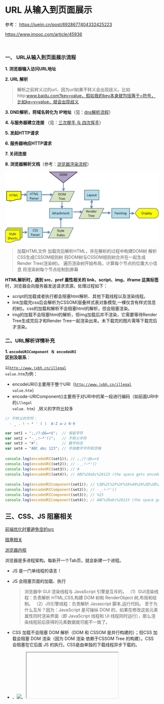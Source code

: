 # URL 从输入到页面展示

参考：
https://juejin.cn/post/6928677404332425223

https://www.imooc.com/article/45936

<br/>

###  一、 URL从输入到页面展示流程
**1. 浏览器输入访问URL地址**

**2. URL 解析**
> 解析之前转义过的url，因为url如果不转义会出现歧义。比如http:www.baidu.com?key=value，假如我的key本身就包括等于=符号，比如ke=y=value，就会出现歧义

**3. DND解析，将域名转化为 IP地址**（见：[dns解析流程](https://github.com/1194964459/FE-Interview-Notebook/blob/main/Network/1.0.1__dns%E5%8F%8Adns%E8%A7%A3%E6%9E%90.md)）

**4. 与服务器建立连接** （见：[三次握手 与 四次挥手](https://zhuanlan.zhihu.com/p/86426969)）

**5. 发起HTTP请求**

**6. 服务器响应HTTP请求**

**7. 关闭连接**

**8. 浏览器解析文档**（参考：[浏览器渲染流程](https://juejin.cn/post/6844903565610188807)）

![浏览器渲染](./icon/render.jpg)
> 加载HTML文件
> 加载完后解析HTML，并在解析的过程中构建DOM树
> 解析CSS生成CSSOM规则树
> 将DOM树与CSSOM规则树合并在一起生成Render Tree(渲染树)。
> 遍历渲染树开始布局，计算每个节点的位置大小信息
> 将渲染树每个节点绘制到屏幕

**HTML解析时，遇到 src、pref 属性相关的 link、script、img、iframe 这类标签**时，浏览器会向服务器发送请求资源。处理过程如下：
* script的加载或者执行都会阻塞html解析、其他下载线程以及渲染线程。
* link加载完css后会解析为CSSOM(层叠样式表对象模型,一棵仅含有样式信息的树)。css的加载和解析不会阻塞html的解析，但会阻塞渲染。
* img的加载不会阻塞html的解析，但img加载后并不渲染，它需要等待Render Tree生成完后才和Render Tree一起渲染出来。未下载完的图片需等下载完后才渲染。


### 二、URL解析详情补充
**1. <code>encodeURIComponent 与 encodeURI </code>区别及联系**：

以<code>http://www.jxbh.cn/illegal value.htm</code>为例：

* encodeURI()主要用于整个URI（<code>http://www.jxbh.cn/illegal value.htm</code>）
* encode-URIComponent()主要用于对URI中的某一段进行编码（如前面URI中的<code>illegal value．htm</code>）,转义的字符比较多

```js
// 不转义的字符：
  - _ . ! ~ * ' ( )  A-Z a-z 0-9
```
```js
var set1 = ";,/?:@&=+$";  // 保留字符
var set2 = "-_.!~*'()";   // 不转义字符
var set3 = "#";           // 数字标志
var set4 = "ABC abc 123"; // 字母数字字符和空格

console.log(encodeURI(set1)); // ;,/?:@&=+$
console.log(encodeURI(set2)); // -_.!~*'()
console.log(encodeURI(set3)); // #
console.log(encodeURI(set4)); // ABC%20abc%20123 (the space gets encoded as %20)

console.log(encodeURIComponent(set1)); // %3B%2C%2F%3F%3A%40%26%3D%2B%24
console.log(encodeURIComponent(set2)); // -_.!~*'()  
console.log(encodeURIComponent(set3)); // %23
console.log(encodeURIComponent(set4)); // ABC%20abc%20123 (the space gets encoded as %20)
```

## 三、CSS、JS 阻塞相关
[前端优化时要避免空的src](https://blog.csdn.net/Panda_m/article/details/78456358)

[阻塞相关](https://juejin.cn/post/6844904040346681358#heading-21)

[浏览器内核](https://github.com/1194964459/FE-Interview-Notebook/blob/main/JS/%E4%BA%8B%E4%BB%B6/event-loop.md)

浏览器是多进程架构。每新开一个Tab页，就会新建一个进程。

* JS 是一门单线程的语言！
* JS 会阻塞页面的加载、执行
  > 浏览器中 GUI 渲染线程与 JavaScript 引擎是互斥的。
  > （1）GUI渲染线程：负责解析 HTML,CSS,构建 DOM 树和 RenderObject 树,布局和绘制。
  > （2）JS引擎线程：负责解析 Javascript 脚本,运行代码。
  至于为什么互斥？因为：JavaScript 是可操纵 DOM 的，如果在修改这些元素属性同时渲染界面（即 JavaScript 线程和 UI 线程同时运行），那么渲染线程前后获得的元素数据就可能不一致了。

* CSS 加载不会阻塞 DOM 解析（DOM 和 CSSOM 是并行构建的）；但CSS 加载会阻塞 DOM 渲染（因为 DOM 渲染 依赖于CSSOM Tree 的构建）。CSS 会阻塞在它后面 JS 的执行。CSS是由单独的下载线程异步下载的。
* <link href="xxx">、<img src="xxx">、<iframe src="" > 并不会阻塞 html 页面的加载和解析，但是空的 href 和 src 会影响首屏渲染。

  > 避免使用空的 src 属性确实可以缩减浏览器首屏渲染的时间，因为浏览器在渲染过程中会把 src 属性中的空内容进行加载，直至加载失败，影响 DOMContentLoaded 与 Loaded 事件之间的资源准备过程，拉长了首屏渲染所用的时间；但空的 href 属性对首屏渲染的影响比较小。

这些自上而下渲染解析代码有些是同步的，但是有些操作也是异步的，比如：
 1. 遇到CSS资源的加载。
    * 遇到的是<style></style>内联样式。同步地交给GUI渲染线程解析
    * 遇到的是<link></link>外联样式。
       =>异步地进行处理，开辟一个新的http网络请求线程。(注意：同一个源下，根据不同的浏览器，最多只允许同时开辟4~7个HTTP线程，也就是“HTTP的并发数”)。
       =>不等待资源信息请求回来，GUI渲染线程继续往下渲染。
       =>GUI渲染线程同步操作完成后，再把基于Http网络线程请求回来的资源文件进行解析渲染。
    * 遇到@import "导入式样式"。
       => "同步"地开辟一个新的HTTP网络请求线程，去请求资源文件
       => 但是在资源文件没有请求回来之前，GUI渲染线程会被“阻塞”，不允许其继续向下渲染。
       => @import是阻碍GUI渲染线程渲染，因此，@import一般在项目中很少使用。

2. 遇到<script></script>资源的请求
   => 默认都是同步的：必须基于HTTP网络线程，把资源请求回来之后，并且交给“JS”渲染线程渲染解析完成后，GUI渲染线程才能继续向下渲染。
   => script默认也是阻碍GUI渲染机制向下渲染。
   => async属性实现异步渲染。遇到<script async></script>首先也是会开辟一个HTTP网络线程去请求加载资源文件，但是与此同时GUI渲染线程也会继续向下渲染。把默认的同步改成异步。但是一旦资源请求回来后，会中断GUI的渲染，会先将请求回来的资源文件进行解析渲染完成，才会继续后面的代码的解析渲染。
   => defer属性：遇到<script defer></script>首先也是会开辟一个HTTP网络线程去请求加载资源文件,但是与此同时GUI渲染线程也会继续向下渲染。但是`defer`是在GUI渲染完成之后，也就是同步代码执行完毕之后，才会渲染解析defer请求回来的资源。
3. 遇到`img``audio`>`等音视频资源。
   => 默认都是异步的，也会发送HTTP网络线程去请求加载对应的资源文件，不阻碍GUI的渲染，当GUI渲染完成之后，才会将请求回来的资源进行解析。

## 四、性能优化及指标
[触发重排，避免重排](./1.0.2__重绘与重排.md)

[阮一峰 网页性能管理详解](http://www.ruanyifeng.com/blog/2015/09/web-page-performance-in-depth.html)

[性能优化指南](https://mp.weixin.qq.com/s?__biz=Mzg4MTYwMzY1Mw==&mid=2247495787&idx=1&sn=b36f83fa2ea6683c45448ab419e8c165&source=41#wechat_redirect)


一秒之间能够完成多少次重新渲染，这个指标就被称为"刷新率"，英文为FPS（frame per second）。60次重新渲染，就是60FPS。

```js
// 性能监控的一些指标
DCL：DOMContentLoaded  // DOM解析完
L：Onload        // 图片、脚本、样式表等静态资源都已经加载完毕
FP：First Paint  // 
FCP：First Contentful Paint
LCP：Largest Contentful Paint
```

## 四、window.requestAnimationFrame()
调节重新渲染，大幅提高网页性能。其中最重要的，就是 window.requestAnimationFrame() 方法。它可以将某些代码放到下一次重新渲染时执行。
```js
function doubleHeight(element) {
    var currentHeight = element.clientHeight;
    element.style.height = (currentHeight * 2) + 'px';
}
elements.forEach(doubleHeight);
```

使用循环操作，将每个元素的高度都增加一倍。可是，每次循环都是，读操作后面跟着一个写操作。这会在短时间内触发大量的重新渲染，显然对于网页性能很不利。

可改写成：
```js
function doubleHeight(element) {
    var currentHeight = element.clientHeight;
    window.requestAnimationFrame(function () {
        element.style.height = (currentHeight * 2) + 'px';
    });
}
elements.forEach(doubleHeight);
```
使用window.requestAnimationFrame()，让读操作和写操作分离，把所有的写操作放到下一次重新渲染。

页面滚动事件（scroll）的监听函数、网页动画，就很适合用 window.requestAnimationFrame() 。

## 五、window.requestIdleCallback()
也用来调节重新渲染。它指定只有当一帧的末尾有空闲时间，才会执行回调函数。
```js
requestIdleCallback(fn);
```
只有当前帧的运行时间小于16.66ms时，函数fn才会执行。否则，就推迟到下一帧，如果下一帧也没有空闲时间，就推迟到下下一帧，以此类推。

它还可以接受第二个参数，表示指定的毫秒数。如果在指定 的这段时间之内，每一帧都没有空闲时间，那么函数fn将会强制执行。
```js
requestIdleCallback(fn, 5000);
```